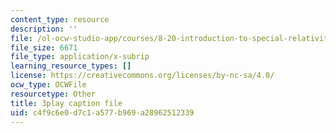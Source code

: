 ```yaml
---
content_type: resource
description: ''
file: /ol-ocw-studio-app/courses/8-20-introduction-to-special-relativity-january-iap-2021/c4f9c6e0d7c1a577b969a28962512339_d8IDtE-Ea0o.srt
file_size: 6671
file_type: application/x-subrip
learning_resource_types: []
license: https://creativecommons.org/licenses/by-nc-sa/4.0/
ocw_type: OCWFile
resourcetype: Other
title: 3play caption file
uid: c4f9c6e0-d7c1-a577-b969-a28962512339
---
```

